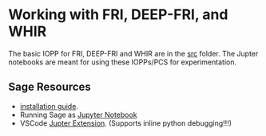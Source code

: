 # Working with FRI, DEEP-FRI, and WHIR

The basic IOPP for FRI, DEEP-FRI and WHIR are in the [src](./src/) folder. The Jupter notebooks are meant for using these IOPPs/PCS for experimentation.

## Sage Resources

* [installation guide](https://doc.sagemath.org/html/en/installation/index.html). 
* Running Sage as [Jupyter Notebook](https://doc.sagemath.org/html/en/installation/launching.html)
* VSCode [Jupter Extension](https://marketplace.visualstudio.com/items?itemName=ms-toolsai.jupyter). (Supports inline python debugging!!!)
